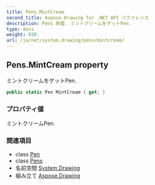 ```yaml
---
title: Pens.MintCream
second_title: Aspose.Drawing for .NET API リファレンス
description: Pens 財産. ミントクリームをゲットPen.
type: docs
weight: 920
url: /ja/net/system.drawing/pens/mintcream/
---
```

## Pens.MintCream property

ミントクリームをゲットPen.

```csharp
public static Pen MintCream { get; }
```

### プロパティ値

ミントクリームPen.

### 関連項目

* class [Pen](../../pen/)
* class [Pens](../)
* 名前空間 [System.Drawing](../../pens/)
* 組み立て [Aspose.Drawing](../../../)


